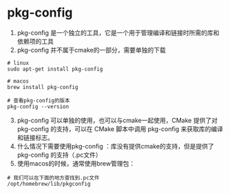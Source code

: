 ﻿# pkg-config

1. pkg-config 是一个独立的工具，它是一个用于管理编译和链接时所需的库和依赖项的工具
2. pkg-config 并不属于cmake的一部分，需要单独的下载
```shell
# linux 
sudo apt-get install pkg-config

# macos 
brew install pkg-config

# 查看pkg-config的版本
pkg-config --version
```
3. pkg-config 可以单独的使用，也可以与cmake一起使用，CMake 提供了对 pkg-config 的支持，可以在 CMake 脚本中调用 pkg-config 来获取库的编译和链接标志。
4. 什么情况下需要使用pkg-config ：库没有提供cmake的支持，但是提供了pkg-config 的支持（.pc文件）
5. 使用macos的时候，通常使用brew管理包：
```shell
# 我们可以在下面的地方查找到.pc文件
/opt/homebrew/lib/pkgconfig 
```

